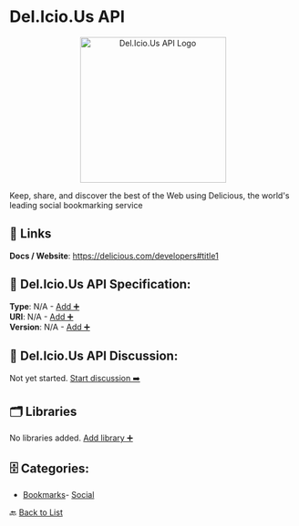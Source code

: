# Del.Icio.Us API
<p align="center">
    <img width="256" src="https://raw.githubusercontent.com/apis-list/apis-list/main/apis/del-icio-us-api/logo_256x256.png" alt="Del.Icio.Us API Logo"/>
</p>
Keep, share, and discover the best of the Web using Delicious, the world's leading social bookmarking service

##  🔗 Links
**Docs / Website**: https://delicious.com/developers#title1

## 🧬 Del.Icio.Us API Specification:
**Type**: N/A - [Add ➕](https://github.com/apis-list/apis-list/edit/main/apis.yaml#L5015)  
**URI**: N/A - [Add ➕](https://github.com/apis-list/apis-list/edit/main/apis.yaml#L5015)  
**Version**: N/A - [Add ➕](https://github.com/apis-list/apis-list/edit/main/apis.yaml#L5015)

## 💬 Del.Icio.Us API Discussion:
Not yet started. [Start discussion ➡️](https://github.com/apis-list/apis-list/discussions/new)

## 🗂️ Libraries

No libraries added. [Add library ➕](https://github.com/apis-list/apis-list/edit/main/apis.yaml#L5015)    


## 🗄️ Categories:
- [Bookmarks](https://github.com/apis-list/apis-list#bookmarks-)- [Social](https://github.com/apis-list/apis-list#social-)

🔙  [Back to List](https://github.com/apis-list/apis-list)
